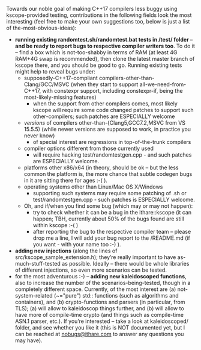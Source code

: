 Towards our noble goal of making C++17 compilers less buggy using kscope-provided testing, contributions in 
the following fields look the most interesting (feel free to make your own suggestions too, below is just a list of 
the-most-obvious-ideas):

* **running existing randomtest.sh/randomtest.bat tests in /test/ folder – and be ready to report bugs to respective compiler writers too**. 
To do it – find a box which is not-too-shabby in terms of RAM (at least 4G RAM+4G swap is recommended), 
then clone the latest master branch of kscope there, and you should be good to go. 
Running existing tests might help to reveal bugs under:
  * supposedly-C++17-compliant compilers-other-than-Clang/GCC/MSVC (when they start to support all-we-need-from-C++17, 
  with constexpr support, including constexpr-if, being the most-likely-missing features)
    * when the support from other compilers comes, most likely kscope will require some code changed patches to 
    support such other-compilers; such patches are ESPECIALLY welcome
  * *versions* of compilers other-than-{Clang5,GCC7.2,MSVC from VS 15.5.5) (while newer versions are supposed to work, in practice you never know)
    * of special interest are regressions in top-of-the-trunk compilers
  * compiler options different from those currently used
    * will require hacking test/randomtestgen.cpp - and such patches are ESPECIALLY welcome.
  * platforms other x86/x64 (in theory, should be ok – but the less common the platform is, the more 
    chance that subtle codegen bugs in it are sitting there for ages :-( ).
  * operating systems other than Linux/Mac OS X/Windows
    * supporting such systems may require some patching of .sh or test/randomtestgen.cpp - such patches is 
      ESPECIALLY welcome. 
  * Oh, and if/when you find some bug (which may or may not happen):
    * try to check whether it can be a bug in the ithare::kscope (it can happen; TBH, currently about 50% of the bugs found 
      are still within kscope :-( )
    * after reporting the bug to the respective compiler team – please drop me a line, I will add your bug report to the /README.md (if you want - with your name too :-) ).
* **adding new injections** (along the lines of src/kscope_sample_extension.h); they’re really important to have 
  as-much-stuff-tested as possible. Ideally – there would be whole libraries of different injections, so even more 
  scenarios can be tested.
* for the most adventurous :-) – **adding new kaleidoscoped functions**, also to increase the number of the 
  scenarios-being-tested, though in a completely different space. Currently, of the most interest are 
  (a) not-system-related (~="pure") std:: functions (such as algorithms and containers), and (b) crypto-functions and parsers 
  (in particular, from TLS); (a) will allow to kaleidoscop things further, and (b) will allow to have more of compile-time 
  crypto (and things such as compile-time ASN.1 parser, etc.). If you’re interested – take a look at kaleidoscoped/ folder, 
  and see whether you like it (this is NOT documented yet, but I can be reached at nobugs@ithare.com to answer any questions 
  you may have).
  

